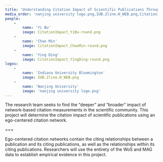 ```yaml
---
title: 'Understanding Citation Impact of Scientific Publications Through Ego-Centered Citation Networks'
media_order: 'nanjing university logo.png,IUB.2line.H_WEB.png,CitationImpact_ChaoMin-round.png,CitationImpact_YingDing-round.png,CitationImpact_YiBu-round.png'
people:
    -
        name: 'Yi Bu'
        image: CitationImpact_YiBu-round.png
    -
        name: 'Chao Min'
        image: CitationImpact_ChaoMin-round.png
    -
        name: 'Ying Ding'
        image: CitationImpact_YingDing-round.png
logos:
    -
        name: 'Indiana University Bloomington'
        image: IUB.2line.H_WEB.png
    -
        name: 'Nanjing University'
        image: 'nanjing university logo.png'
---
```


The research team seeks to find the “deeper” and “broader” impact of network-based citation measurements in the scientific community. This project will determine the citation impact of scientific publications using an ego-centered citation network.

===

Ego-centered citation networks contain the citing relationships between a publication and its citing publications, as well as the relationships within its citing publications. Researchers will use the entirety of the WoS and MAG data to establish empirical evidence in this project. 